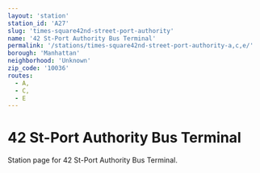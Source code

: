 ```yaml
---
layout: 'station'
station_id: 'A27'
slug: 'times-square42nd-street-port-authority'
name: '42 St-Port Authority Bus Terminal'
permalink: '/stations/times-square42nd-street-port-authority-a,c,e/'
borough: 'Manhattan'
neighborhood: 'Unknown'
zip_code: '10036'
routes:
  - A,
  - C,
  - E
---
```

# 42 St-Port Authority Bus Terminal

Station page for 42 St-Port Authority Bus Terminal.
